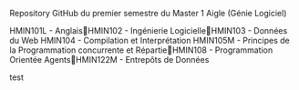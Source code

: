 Repository GitHub du premier semestre du Master 1 Aigle (Génie Logiciel)

HMIN101L - AnglaisHMIN102 - Ingénierie LogicielleHMIN103 - Données du Web
HMIN104 - Compilation et Interprétation
HMIN105M - Principes de la Programmation concurrente et RépartieHMIN108 - Programmation Orientée AgentsHMIN122M - Entrepôts de Données

test
